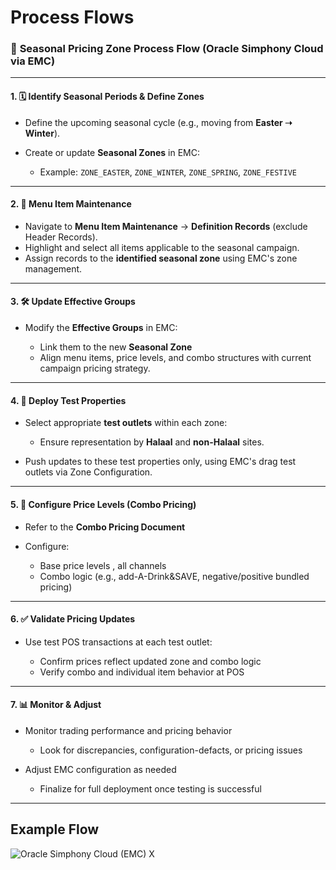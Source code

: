 # Process Flows

### 🔄 **Seasonal Pricing Zone Process Flow (Oracle Simphony Cloud via EMC)**

---

#### 1. 🗓 **Identify Seasonal Periods & Define Zones**

* Define the upcoming seasonal cycle (e.g., moving from **Easter ➝ Winter**).
* Create or update **Seasonal Zones** in EMC:

  * Example: `ZONE_EASTER`, `ZONE_WINTER`, `ZONE_SPRING`, `ZONE_FESTIVE`

---

#### 2. 🧾 **Menu Item Maintenance**

* Navigate to **Menu Item Maintenance** → **Definition Records** (exclude Header Records).
* Highlight and select all items applicable to the seasonal campaign.
* Assign records to the **identified seasonal zone** using EMC's zone management.

---

#### 3. 🛠 **Update Effective Groups**

* Modify the **Effective Groups** in EMC:

  * Link them to the new **Seasonal Zone**
  * Align menu items, price levels, and combo structures with current campaign pricing strategy.

---

#### 4. 🧪 **Deploy Test Properties**

* Select appropriate **test outlets** within each zone:

  * Ensure representation by **Halaal** and **non-Halaal** sites.
* Push updates to these test properties only, using EMC's drag test outlets via Zone Configuration.

---

#### 5. 💸 **Configure Price Levels (Combo Pricing)**

* Refer to the **Combo Pricing Document**
* Configure:

  * Base price levels , all channels
  * Combo logic (e.g., add-A-Drink&SAVE, negative/positive bundled pricing)
  
---

#### 6. ✅ **Validate Pricing Updates**

* Use test POS transactions at each test outlet:

  * Confirm prices reflect updated zone and combo logic
  * Verify combo and individual item behavior at POS

---

#### 7. 📊 **Monitor & Adjust**

* Monitor trading performance and pricing behavior

  * Look for discrepancies, configuration-defacts, or pricing issues
* Adjust EMC configuration as needed

  * Finalize for full deployment once testing is successful

---

## Example Flow

![Oracle Simphony Cloud (EMC) X](https://github.com/user-attachments/assets/fdab3a3d-9d52-46fd-9a54-8a0df24104d4)


